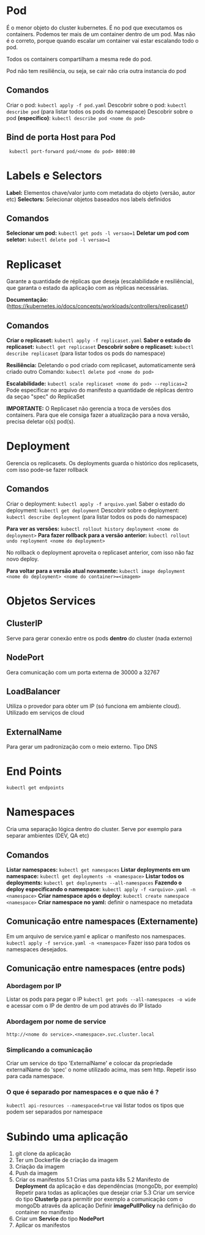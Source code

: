 # Pod
É o menor objeto do cluster kubernetes. É no pod que executamos os containers. Podemos ter mais de um container dentro de um pod.
Mas não é o correto, porque quando escalar um container vai estar escalando todo o pod.

Todos os containers compartilham a mesma rede do pod.

Pod não tem resiliência, ou seja, se cair não cria outra instancia do pod

## Comandos
Criar o pod: ```kubectl apply -f pod.yaml```
Descobrir sobre o pod: ```kubectl describe pod``` (para listar todos os pods do namespace)
Descobrir sobre o pod **(específico)**: ``` kubectl describe pod <nome do pod> ```

## Bind de porta Host para Pod
``` kubectl port-forward pod/<nome do pod> 8080:80``` 

# Labels e Selectors
**Label:** Elementos chave/valor junto com metadata do objeto (versão, autor etc)
**Selectors:** Selecionar objetos baseados nos labels definidos

## Comandos
**Selecionar um pod:** ```kubectl get pods -l versao=1```
**Deletar um pod com seletor:** ```kubectl delete pod -l versao=1```

# Replicaset
Garante a quantidade de réplicas que deseja (escalabilidade e resiliência), que garanta o estado da aplicação com as réplicas necessárias.

**Documentação:** (https://kubernetes.io/docs/concepts/workloads/controllers/replicaset/)
## Comandos
**Criar o replicaset:** ```kubectl apply -f replicaset.yaml```
**Saber o estado do replicaset:** ```kubectl get replicaset```
**Descobrir sobre o replicaset:** ```kubectl describe replicaset``` (para listar todos os pods do namespace)

**Resiliência:** Deletando o pod criado com replicaset, automaticamente será criado outro
Comando: ```kubectl delete pod <nome do pod>```

**Escalabilidade:** ```kubectl scale replicaset <nome do pod> --replicas=2```
Pode especificar no arquivo do manifesto a quantidade de réplicas dentro da seçao "spec" do ReplicaSet

**IMPORTANTE:** O Replicaset não gerencia a troca de versões dos containers. Para que ele consiga fazer a atualização para a nova versão, precisa deletar o(s) pod(s).

# Deployment
Gerencia os replicasets. Os deployments guarda o histórico dos replicasets, com isso pode-se fazer rollback

## Comandos
Criar o deployment: ```kubectl apply -f arquivo.yaml```
Saber o estado do deployment: ```kubectl get deployment```
Descobrir sobre o deployment: ```kubectl describe deployment``` (para listar todos os pods do namespace)

**Para ver as versões:** ```kubectl rollout history deployment <nome do deployment>```
**Para fazer rollback para a versão anterior:** ```kubectl rollout undo reployment <nome do deployment>```

No rollback o deployment aproveita o replicaset anterior, com isso não faz novo deploy.

**Para voltar para a versão atual novamente:** ```kubectl image deployment <nome do deployment> <nome do container>=<imagem>```

# Objetos Services

## ClusterIP
Serve para gerar conexão entre os pods **dentro** do cluster (nada externo)

## NodePort
Gera comunicação com um porta externa de 30000 a 32767

## LoadBalancer
Utiliza o provedor para obter um IP (só funciona em ambiente cloud). Utilizado em serviços de cloud

## ExternalName
Para gerar um padronização com o meio externo. Tipo DNS

# End Points
```kubectl get endpoints```

# Namespaces
Cria uma separação lógica dentro do cluster. Serve por exemplo para separar ambientes (DEV, QA etc)

## Comandos
**Listar namespaces:** ```kubectl get namespaces```
**Listar deployments em um namespace:** ```kubectl get deployments -n <namespace>```
**Listar todos os deployments:** ```kubectl get deployments --all-namespaces```
**Fazendo o deploy especificando o namespace:** ```kubectl apply -f <arquivo>.yaml -n <namespace>```
**Criar namespace após o deploy**: ```kubectl create namespace <namespace>```
**Criar namespace no yaml:** definir o namespace no metadata

## Comunicação entre namespaces (Externamente)
Em um arquivo de service.yaml e aplicar o manifesto nos namespaces.
```kubectl apply -f service.yaml -n <namespace>```
Fazer isso para todos os namespaces desejados.

## Comunicação entre namespaces (entre pods)
### Abordagem por IP 
Listar os pods para pegar o IP
```kubectl get pods --all-namespaces -o wide``` e acessar com o IP de dentro de um pod através do IP listado

### Abordagem por nome de service
```http://<nome do service>.<namespace>.svc.cluster.local```

### Simplicando a comunicação
Criar um service do tipo 'ExternalName' e colocar da propriedade externalName do 'spec' o nome utilizado acima, mas sem http. Repetir isso para cada namespace.

### O que é separado por namespaces e o que não é ?
```kubectl api-resources --namespaced=true``` vai listar todos os tipos que podem ser separados por namespace

# Subindo uma aplicação
1. git clone da aplicação
2. Ter um Dockerfile de criação da imagem
3. Criação da imagem
4. Push da imagem
5. Criar os manifestos
    5.1 Crias uma pasta k8s
    5.2 Manifesto de **Deployment** da aplicação e das dependências (mongoDb, por exemplo)
    Repetir para todas as aplicações que desejar criar
    5.3 Criar um service do tipo **ClusterIp** para permitir por exemplo a comunicação com o mongoDb através da aplicação
    Definir **imagePullPolicy** na definição do container no manifesto
6. Criar um **Service** do tipo **NodePort**
7. Aplicar os manifestos



